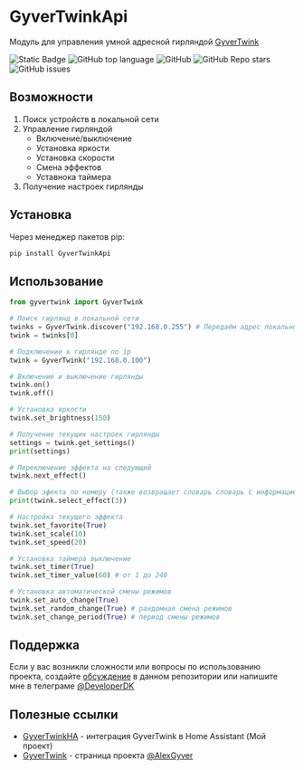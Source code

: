 # GyverTwinkApi

Модуль для управления умной адресной гирляндой [GyverTwink](https://github.com/AlexGyver/GyverTwink)

![Static Badge](https://img.shields.io/badge/DevDK-GyverTwinkApi-GyverTwinkApi)
![GitHub top language](https://img.shields.io/github/languages/top/DeveloperDmitryKolyadin/GyverTwinkApi)
![GitHub](https://img.shields.io/github/license/DeveloperDmitryKolyadin/GyverTwinkApi)
![GitHub Repo stars](https://img.shields.io/github/stars/DeveloperDmitryKolyadin/GyverTwinkApi)
![GitHub issues](https://img.shields.io/github/issues/DeveloperDmitryKolyadin/GyverTwinkApi)

## Возможности

1. Поиск устройств в локальной сети
2. Управление гирляндой
   - Включение/выключение
   - Установка яркости
   - Установка скорости
   - Смена эффектов
   - Уставнока таймера
3. Получение настроек гирлянды

## Установка

Через менеджер пакетов pip:

```bash
pip install GyverTwinkApi
```

## Использование

```python
from gyvertwink import GyverTwink

# Поиск гирлянд в локальной сети
twinks = GyverTwink.discover("192.168.0.255") # Передаём адрес локальной сети
twink = twinks[0]

# Подключение к гирлянде по ip
twink = GyverTwink("192.168.0.100")

# Включение и выключение гирлянды
twink.on()
twink.off()

# Установка яркости
twink.set_brightness(150)

# Получение текущих настроек гирлянды
settings = twink.get_settings()
print(settings)

# Переключение эффекта на следующий
twink.next_effect()

# Выбор эфекта по номеру (также возвращает словарь словарь с информацией о выбранном эффекте (favorite, scale, speed))
print(twink.select_effect(3))

# Настройка текущего эффекта
twink.set_favorite(True)
twink.set_scale(10)
twink.set_speed(20)

# Установка таймера выключение
twink.set_timer(True)
twink.set_timer_value(60) # от 1 до 240

# Установка автоматической смены режимов
twink.set_auto_change(True)
twink.set_random_change(True) # рандомная смена режимов
twink.set_change_period(True) # период смены режимов
```

## Поддержка

Если у вас возникли сложности или вопросы по использованию проекта, создайте
[обсуждение](https://github.com/DeveloperDmitryKolyadin/GyverTwinkApi/issues/new/choose) в данном репозитории или напишите мне в телеграме [@DeveloperDK](https://t.me/DeveloperDK)

## Полезные ссылки

- [GyverTwinkHA](https://github.com/DeveloperDmitryKolyadin/GyverTwinkHA) - интеграция GyverTwink в Home Assistant (Мой проект)
- [GyverTwink](https://github.com/AlexGyver/GyverTwink) - страница проекта [@AlexGyver](https://github.com/AlexGyver)